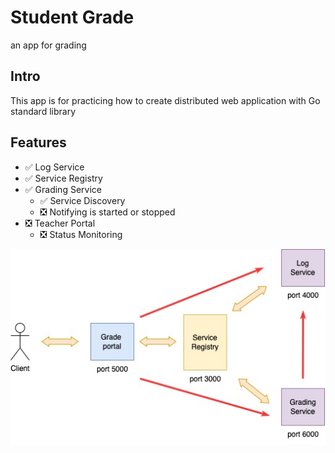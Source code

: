 # Student Grade

an app for grading 

## Intro

This app is for practicing how to create distributed web application with Go standard library

## Features

- ✅ Log Service
- ✅ Service Registry
- ✅ Grading Service
    - ✅ Service Discovery
    - ❎ Notifying is started or stopped
- ❎ Teacher Portal
    - ❎ Status Monitoring

![Grade Book Application](student-grade.jpg)